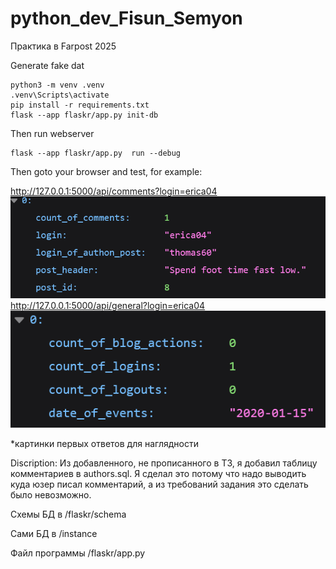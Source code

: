 # python_dev_Fisun_Semyon
Практика в Farpost 2025


Generate fake dat

```shell
python3 -m venv .venv
.venv\Scripts\activate
pip install -r requirements.txt
flask --app flaskr/app.py init-db

```


Then run webserver

```shell
flask --app flaskr/app.py  run --debug
```


Then goto your browser and test, for example:

http://127.0.0.1:5000/api/comments?login=erica04
![image of api/comments?login=erica04](image_com.png)
http://127.0.0.1:5000/api/general?login=erica04
![image of /api/general?login=erica04](image_gen.png)

*картинки первых ответов для наглядности

Discription:
Из добавленного, не прописанного в ТЗ, я добавил таблицу комментариев в authors.sql. 
Я сделал это потому что надо выводить куда юзер писал комментарий, а из требований задания это сделать было невозможно.

Схемы БД в /flaskr/schema

Сами БД в /instance

Файл программы /flaskr/app.py
